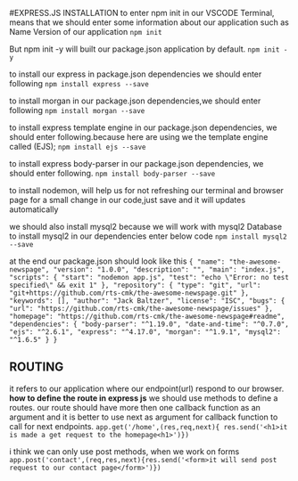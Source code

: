 #EXPRESS.JS INSTALLATION
to enter npm init in our VSCODE Terminal, means that we should enter some information about our application such as Name Version of our application
`npm init`

But npm init -y will built our package.json application by default.
`npm init -y`

to install our express in package.json dependencies we should enter following
`npm install express --save`

to install morgan in our package.json dependencies,we should enter following
`npm install morgan --save`

to install express template engine in our package.json dependencies, we should enter following.because here are using we the template engine called (EJS); 
`npm install ejs --save`

to install express body-parser in our package.json dependencies, we should enter 
following.
`npm install body-parser --save`

to install nodemon, will help us for not refreshing our terminal and browser page
for a small change in our code,just save and it will updates automatically 


we should also install mysql2 because we will work with mysql2 Database
to install mysql2 in our dependencies enter below code
 `npm install mysql2 --save`

at the end our package.json should look like this
`{
  "name": "the-awesome-newspage",
  "version": "1.0.0",
  "description": "",
  "main": "index.js",
  "scripts": {
    "start": "nodemon app.js",
    "test": "echo \"Error: no test specified\" && exit 1"
  },
  "repository": {
    "type": "git",
    "url": "git+https://github.com/rts-cmk/the-awesome-newspage.git"
  },
  "keywords": [],
  "author": "Jack Baltzer",
  "license": "ISC",
  "bugs": {
    "url": "https://github.com/rts-cmk/the-awesome-newspage/issues"
  },
  "homepage": "https://github.com/rts-cmk/the-awesome-newspage#readme",
  "dependencies": {
    "body-parser": "^1.19.0",
    "date-and-time": "^0.7.0",
    "ejs": "^2.6.1",
    "express": "^4.17.0",
    "morgan": "^1.9.1",
    "mysql2": "^1.6.5"
  }
}
`

## ROUTING
it refers to our application where our endpoint(url) respond to our browser.
**how to define the route in express js**
we should use methods to define a routes.
our route should have more then one callback function as an argument and it is better to use next as argument for callback function to call for next endpoints.
`app.get('/home',(res,req,next){ res.send('<h1>it is made a get request to the homepage<h1>')})`


i think we can only use post methods, when we work on forms
`app.post('contact',(req,res,next){res.send('<form>it will send post request to our contact page</form>')})`
